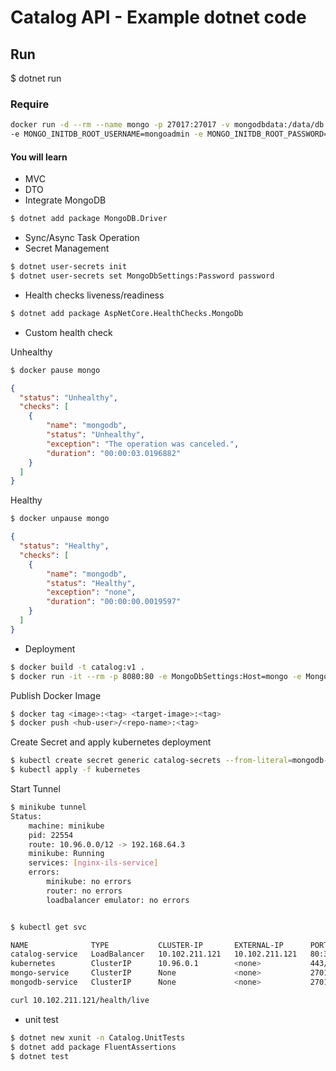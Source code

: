 # Catalog API - Example dotnet code

## Run

$ dotnet run

### Require

```sh
docker run -d --rm --name mongo -p 27017:27017 -v mongodbdata:/data/db \
-e MONGO_INITDB_ROOT_USERNAME=mongoadmin -e MONGO_INITDB_ROOT_PASSWORD=password mongo
```

#### You will learn

- MVC
- DTO
- Integrate MongoDB

```sh
$ dotnet add package MongoDB.Driver
```

- Sync/Async Task Operation
- Secret Management

```sh
$ dotnet user-secrets init
$ dotnet user-secrets set MongoDbSettings:Password password
```

- Health checks liveness/readiness

```sh
$ dotnet add package AspNetCore.HealthChecks.MongoDb
```

- Custom health check

Unhealthy

```sh
$ docker pause mongo
```

```json
{
  "status": "Unhealthy",
  "checks": [
    {
        "name": "mongodb",
        "status": "Unhealthy",
        "exception": "The operation was canceled.",
        "duration": "00:00:03.0196882"
    }
  ]
}
```

Healthy

```sh
$ docker unpause mongo
```

```json
{
  "status": "Healthy",
  "checks": [
    {
        "name": "mongodb",
        "status": "Healthy",
        "exception": "none",
        "duration": "00:00:00.0019597"
    }
  ]
}
```

- Deployment

```sh
$ docker build -t catalog:v1 .
$ docker run -it --rm -p 8080:80 -e MongoDbSettings:Host=mongo -e MongoDbSettings:Password=password catalog:v1
```

Publish Docker Image

```sh
$ docker tag <image>:<tag> <target-image>:<tag>
$ docker push <hub-user>/<repo-name>:<tag>
```

Create Secret and apply kubernetes deployment

```sh
$ kubectl create secret generic catalog-secrets --from-literal=mongodb-password='password'
$ kubectl apply -f kubernetes
```

Start Tunnel

```sh
$ minikube tunnel
Status:
	machine: minikube
	pid: 22554
	route: 10.96.0.0/12 -> 192.168.64.3
	minikube: Running
	services: [nginx-ils-service]
    errors:
		minikube: no errors
		router: no errors
		loadbalancer emulator: no errors


$ kubectl get svc

NAME              TYPE           CLUSTER-IP       EXTERNAL-IP      PORT(S)        AGE
catalog-service   LoadBalancer   10.102.211.121   10.102.211.121   80:30816/TCP   31m
kubernetes        ClusterIP      10.96.0.1        <none>           443/TCP        104d
mongo-service     ClusterIP      None             <none>           27017/TCP      18m
mongodb-service   ClusterIP      None             <none>           27017/TCP      8m23s

curl 10.102.211.121/health/live
```

- unit test

```sh
$ dotnet new xunit -n Catalog.UnitTests
$ dotnet add package FluentAssertions
$ dotnet test
```
